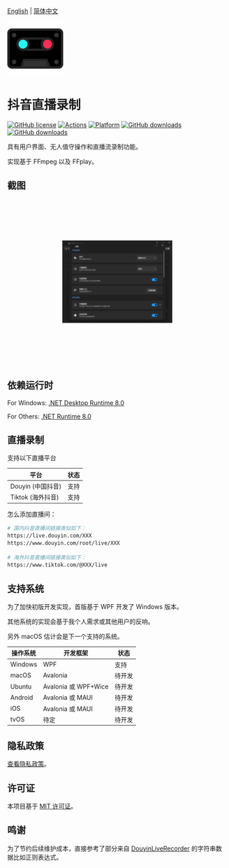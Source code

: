 [English](README.md) | [简体中文](README.zh-Hans.md)

<img src="branding/logo.png" />

# 抖音直播录制

[![GitHub license](https://img.shields.io/github/license/emako/TiktokLiveRec)](https://github.com/emako/TiktokLiveRec/blob/master/LICENSE) [![Actions](https://github.com/emako/TiktokLiveRec/actions/workflows/build.yml/badge.svg)](https://github.com/emako/TiktokLiveRec/actions/workflows/library.nuget.yml) [![Platform](https://img.shields.io/badge/platform-Windows-blue?logo=windowsxp&color=1E9BFA)](https://dotnet.microsoft.com/en-us/download/dotnet/latest/runtime) [![GitHub downloads](https://img.shields.io/github/downloads/emako/TiktokLiveRec/total)](https://github.com/emako/TiktokLiveRec/releases)
[![GitHub downloads](https://img.shields.io/github/downloads/emako/TiktokLiveRec/latest/total)](https://github.com/emako/TiktokLiveRec/releases)

具有用户界面、无人值守操作和直播流录制功能。

实现基于 FFmpeg 以及 FFplay。

## 截图

<img src="assets/image-20241113165448238.png" alt="image-20241113165448238" style="transform:scale(0.5);" />

## 依赖运行时

For Windows: [.NET Desktop Runtime 8.0](https://dotnet.microsoft.com/en-us/download/dotnet/8.0)

For Others: [.NET Runtime 8.0](https://dotnet.microsoft.com/en-us/download/dotnet/8.0)

## 直播录制

支持以下直播平台

| 平台              | 状态 |
| ----------------- | ---- |
| Douyin (中国抖音) | 支持 |
| Tiktok (海外抖音) | 支持 |

怎么添加直播间：

```bash
# 国内抖音直播间链接类似如下：
https://live.douyin.com/XXX
https://www.douyin.com/root/live/XXX

# 海外抖音直播间链接类似如下：
https://www.tiktok.com/@XXX/live
```

## 支持系统

为了加快初版开发实现，首版基于 WPF 开发了 Windows 版本。

其他系统的实现会基于我个人需求或其他用户的反响。

另外 macOS 估计会是下一个支持的系统。

| 操作系统 | 开发框架             | 状态   |
| -------- | -------------------- | ------ |
| Windows  | WPF                  | 支持   |
| macOS    | Avalonia             | 待开发 |
| Ubuntu   | Avalonia 或 WPF+Wice | 待开发 |
| Android  | Avalonia 或 MAUI     | 待开发 |
| iOS      | Avalonia 或 MAUI     | 待开发 |
| tvOS     | 待定                 | 待开发 |

## 隐私政策

[查看隐私政策](PrivacyPolicy.zh-Hans.md)。

## 许可证

本项目基于 [MIT 许可证](LICENSE)。

## 鸣谢

为了节约后续维护成本，直接参考了部分来自 [DouyinLiveRecorder](https://github.com/ihmily/DouyinLiveRecorder) 的字符串数据比如正则表达式。